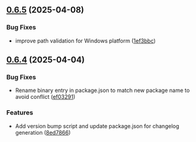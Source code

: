 ## [0.6.5](https://github.com/falleng0d/filesystem-mcp/compare/0.6.4...0.6.5) (2025-04-08)


### Bug Fixes

* improve path validation for Windows platform ([1ef3bbc](https://github.com/falleng0d/filesystem-mcp/commit/1ef3bbc94e07e88c306f68bd403a9403930e20d7))



## [0.6.4](https://github.com/falleng0d/filesystem-mcp/compare/0.6.3...0.6.4) (2025-04-04)


### Bug Fixes

* Rename binary entry in package.json to match new package name to avoid conflict ([ef03291](https://github.com/falleng0d/filesystem-mcp/commit/ef0329184c72e937b57c8ad6119295cbd19e6a27))


### Features

* Add version bump script and update package.json for changelog generation ([8ed7866](https://github.com/falleng0d/filesystem-mcp/commit/8ed78661847327915f6050a0e7f9e50335a0e2d1))



